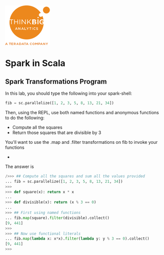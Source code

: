 ![](../../images/ThinkBig_logo_ORANGE-RGB_tiny.png)
# Spark in Scala
## Spark Transformations Program
In this lab, you should type the following into your spark-shell:

```python
fib = sc.parallelize([1, 2, 3, 5, 8, 13, 21, 34])
```

Then, using the REPL, use both named functions and anonymous functions to do the following:

* Compute all the squares
* Return those squares that are divisible by 3

You'll want to use the .map and .filter transformations on fib to invoke your functions

-

The answer is

```python
/>>> ## Compute all the squares and sum all the values provided
... fib = sc.parallelize([1, 2, 3, 5, 8, 13, 21, 34])
>>> 
>>> def square(x): return x * x
... 
>>> def divisible(x): return (x % 3 == 0)
... 
>>> ## First using named functions
... fib.map(square).filter(divisible).collect()
[9, 441]
>>> 
>>> ## Now use functional literals
... fib.map(lambda x: x*x).filter(lambda y: y % 3 == 0).collect()
[9, 441]
>>> 

```

